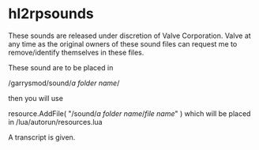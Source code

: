 hl2rpsounds
===========

These sounds are released under discretion of Valve Corporation. 
Valve at any time as the original owners of these sound files can 
request me to remove/identify themselves in these files.

These sound are to be placed in 

/garrysmod/sound/*a folder name*/

then you will use 

resource.AddFile( "/sound/*a folder name*/*file name*" )
which will be placed in /lua/autorun/resources.lua

A transcript is given.

